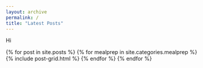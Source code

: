 ```yaml
---
layout: archive
permalink: /
title: "Latest Posts"
---
```

<p> Hi </p>
<div class="tiles">
{% for post in site.posts %}
  {% for mealprep in site.categories.mealprep %}
	  {% include post-grid.html %}
  {% endfor %}
{% endfor %}
</div><!-- /.tiles -->
